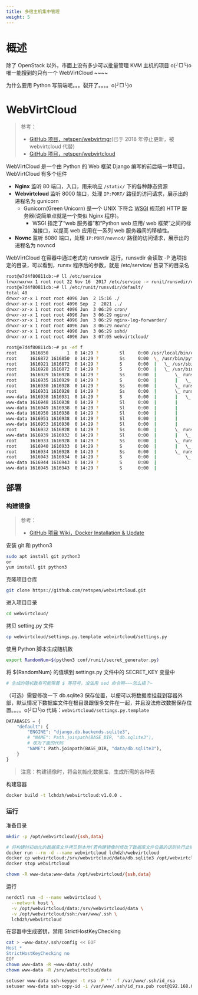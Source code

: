 ```yaml
---
title: 多宿主机集中管理
weight: 5
---
```


# 概述

除了 OpenStack 以外，市面上没有多少可以批量管理 KVM 主机的项目 o(╯□╰)o 唯一能搜到的只有一个 WebVirtCloud ~~~~

为什么要用 Python 写前端呢。。。裂开了。。。。o(╯□╰)o

# WebVirtCloud

> 参考：
> 
> - [GitHub 项目，retspen/webvirtmgr](https://github.com/retspen/webvirtmgr)(已于 2018 年停止更新，被 webvirtcloud 代替)
> - [GitHub 项目，retspen/webvirtcloud](https://github.com/retspen/webvirtcloud)

WebVirtCloud 是一个由 Python 的 Web 框架 Django 编写的前后端一体项目。
WebVirtCloud 有多个组件

- **Nginx** 监听 80 端口，入口，用来响应 `/static/` 下的各种静态资源
- **Webvirtcloud** 监听 8000 端口，处理 `IP:PORT/` 路径的访问请求，展示出的进程名为 gunicorn
  - Gunicorn(Green Unicorn) 是一个 UNIX 下符合 [WSGI](https://en.wikipedia.org/wiki/Web_Server_Gateway_Interface) 规范的 HTTP 服务器(说简单点就是一个类似 Nginx 程序)。
    - WSGI 指定了“web 服务器”和“Python web 应用/ web 框架”之间的标准接口，以提高 web 应用在一系列 web 服务器间的移植性。
- **Novnc** 监听 6080 端口，处理 `IP:PORT/novncd/` 路径的访问请求，展示出的进程名为 novncd

WebVirtCloud 在容器中通过老式的 runsvdir 运行，runsvdir 会读取 -P 选项指定的目录，可以看到，runsv 程序后的参数，就是 /etc/service/ 目录下的目录名

```bash
root@e7d4f80811cb:~# ll /etc/service
lrwxrwxrwx 1 root root 22 Nov 16  2017 /etc/service -> runit/runsvdir/default/
root@e7d4f80811cb:~# ll /etc/runit/runsvdir/default/
total 40
drwxr-xr-x 1 root root 4096 Jun  2 15:16 ./
drwxr-xr-x 1 root root 4096 Sep  2  2021 ../
drwxr-xr-x 1 root root 4096 Jun  3 06:29 cron/
drwxr-xr-x 1 root root 4096 Jun  3 06:29 nginx/
drwxr-xr-x 1 root root 4096 Jun  3 06:29 nginx-log-forwarder/
drwxr-xr-x 1 root root 4096 Jun  3 06:29 novnc/
drwxr-xr-x 1 root root 4096 Jun  3 06:29 sshd/
drwxr-xr-x 1 root root 4096 Jun  3 07:05 webvirtcloud/

root@e7d4f80811cb:~# ps -ef f
root     1616850       1  0 14:29 ?        Sl     0:00 /usr/local/bin/containerd-shim-runc-v2 -namespace moby -id e7d4f80811cb5aaeec2cbc132a5995dac13ae4c25d21528d421d9d5c1481b36f -address /run/containerd/containerd.sock
root     1616872 1616850  0 14:29 ?        Ss     0:00  \_ /usr/bin/python3 -u /sbin/my_init
root     1616921 1616872  0 14:29 ?        S      0:00  |   \_ /usr/sbin/syslog-ng --pidfile /var/run/syslog-ng.pid -F --no-caps
root     1616928 1616872  0 14:29 ?        S      0:00  |   \_ /usr/bin/runsvdir -P /etc/service
root     1616929 1616928  0 14:29 ?        Ss     0:00  |       \_ runsv cron
root     1616935 1616929  0 14:29 ?        S      0:00  |       |   \_ /usr/sbin/cron -f
root     1616930 1616928  0 14:29 ?        Ss     0:00  |       \_ runsv sshd
root     1616931 1616928  0 14:29 ?        Ss     0:00  |       \_ runsv webvirtcloud
www-data 1616938 1616931  0 14:29 ?        S      0:00  |       |   \_ /srv/webvirtcloud/venv/bin/python3 /srv/webvirtcloud/venv/bin/gunicorn webvirtcloud.wsgi:application -c /srv/webvirtcloud/gunicorn.conf.py
www-data 1616948 1616938  0 14:29 ?        Sl     0:00  |       |       \_ /srv/webvirtcloud/venv/bin/python3 /srv/webvirtcloud/venv/bin/gunicorn webvirtcloud.wsgi:application -c /srv/webvirtcloud/gunicorn.conf.py
www-data 1616949 1616938  0 14:29 ?        Sl     0:00  |       |       \_ /srv/webvirtcloud/venv/bin/python3 /srv/webvirtcloud/venv/bin/gunicorn webvirtcloud.wsgi:application -c /srv/webvirtcloud/gunicorn.conf.py
www-data 1616950 1616938  0 14:29 ?        Sl     0:00  |       |       \_ /srv/webvirtcloud/venv/bin/python3 /srv/webvirtcloud/venv/bin/gunicorn webvirtcloud.wsgi:application -c /srv/webvirtcloud/gunicorn.conf.py
www-data 1616951 1616938  0 14:29 ?        Sl     0:00  |       |       \_ /srv/webvirtcloud/venv/bin/python3 /srv/webvirtcloud/venv/bin/gunicorn webvirtcloud.wsgi:application -c /srv/webvirtcloud/gunicorn.conf.py
www-data 1616953 1616938  0 14:29 ?        Sl     0:00  |       |       \_ /srv/webvirtcloud/venv/bin/python3 /srv/webvirtcloud/venv/bin/gunicorn webvirtcloud.wsgi:application -c /srv/webvirtcloud/gunicorn.conf.py
root     1616932 1616928  0 14:29 ?        Ss     0:00  |       \_ runsv novnc
www-data 1616939 1616932  0 14:29 ?        Sl     0:00  |       |   \_ /srv/webvirtcloud/venv/bin/python3 /srv/webvirtcloud/console/novncd
root     1616933 1616928  0 14:29 ?        Ss     0:00  |       \_ runsv nginx-log-forwarder
root     1616940 1616933  0 14:29 ?        S      0:00  |       |   \_ tail -F /var/log/nginx/error.log
root     1616934 1616928  0 14:29 ?        Ss     0:00  |       \_ runsv nginx
root     1616943 1616934  0 14:29 ?        S      0:00  |           \_ nginx: master process /usr/sbin/nginx
www-data 1616944 1616943  0 14:29 ?        S      0:00  |               \_ nginx: worker process
www-data 1616945 1616943  0 14:29 ?        S      0:00  |               \_ nginx: worker process
```

## 部署

### 构建镜像

> 参考：
> 
> - [GitHub 项目 Wiki，Docker Installation & Update](https://github.com/retspen/webvirtcloud/wiki/Docker-Installation-&-Update)

安装 git 和 python3

```bash
sudo apt install git python3
or
yum install git python3
```

克隆项目仓库

```bash
git clone https://github.com/retspen/webvirtcloud.git
```

进入项目目录

```bash
cd webvirtcloud/
```

拷贝 setting.py 文件

```bash
cp webvirtcloud/settings.py.template webvirtcloud/settings.py
```

使用 Python 脚本生成随机数

```bash
export RandomNum=$(python3 conf/runit/secret_generator.py)
```

将 ${RandomNum} 的值填到 settings.py 文件中的 SECRET_KEY 变量中

```bash
# 生成的随机数有可能带着 $ 等符号，没法用 sed 命令啊~~~怎么搞？~
```

（可选）需要修改一下 db.sqlite3 保存位置，以便可以将数据库挂载到容器外部，默认情况下数据库文件在根目录跟很多文件在一起，并且没法修改数据保存位置。。。。o(╯□╰)o
代码：`webvirtcloud/settings.py.template`

```python
DATABASES = {
    "default": {
        "ENGINE": "django.db.backends.sqlite3",
        # "NAME": Path.joinpath(BASE_DIR, "db.sqlite3"),
        # 改为下面的代码
        "NAME": Path.joinpath(BASE_DIR, "data/db.sqlite3"),
    }
}
```

> 注意：构建镜像时，将会初始化数据库，生成所需的各种表

构建容器

```bash
docker build -t lchdzh/webvirtcloud:v1.0.0 .
```

### 运行

准备目录

```bash
mkdir -p /opt/webvirtcloud/{ssh,data}

# 将构建时初始化的数据库文件拷贝到本地(若构建镜像时修改了数据库文件位置的话则执行此操作)
docker run --rm -d --name webvirtcloud lchdzh/webvirtcloud
docker cp webvirtcloud:/srv/webvirtcloud/data/db.sqlite3 /opt/webvirtcloud/data/
docker stop webvirtcloud

chown -R www-data:www-data /opt/webvirtcloud/{ssh,data}
```

运行

```bash
nerdctl run -d --name webvirtcloud \
  --network host \
  -v /opt/webvirtcloud/data:/srv/webvirtcloud/data \
  -v /opt/webvirtcloud/ssh:/var/www/.ssh \
  lchdzh/webvirtcloud
```

在容器中生成密钥，禁用 StrictHostKeyChecking

```bash
cat > ~www-data/.ssh/config << EOF
Host *
StrictHostKeyChecking no
EOF
chown www-data -R ~www-data/.ssh/
chown www-data -R /srv/webvirtcloud/data

setuser www-data ssh-keygen -t rsa -P '' -f /var/www/.ssh/id_rsa
setuser www-data ssh-copy-id -i /var/www/.ssh/id_rsa.pub root@192.168.0.10
```
